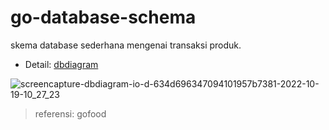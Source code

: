 # go-database-schema
skema database sederhana mengenai transaksi produk. 

- Detail: [dbdiagram](https://dbdiagram.io/d/634d696347094101957b7381)

![screencapture-dbdiagram-io-d-634d696347094101957b7381-2022-10-19-10_27_23](https://user-images.githubusercontent.com/37493831/196590701-08423552-ea38-4007-9ca2-0bf3a09c9764.png)

> referensi: gofood
